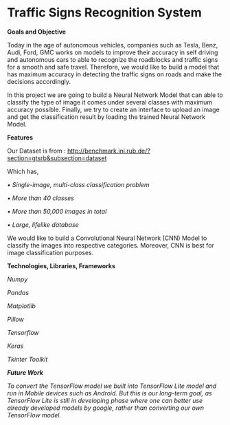 # Traffic Signs Recognition System


**Goals and Objective**

Today in the age of autonomous vehicles, companies such as Tesla, Benz, Audi, Ford, GMC works on models to improve their accuracy in self driving and autonomous cars to able to recognize the roadblocks and traffic signs for a smooth and safe travel. Therefore, we would like to build a model that has maximum accuracy in detecting the traffic signs on roads and make the decisions accordingly.

In this project we are going to build a Neural Network Model that can able to classify the type of image it comes under several classes with maximum accuracy possible. Finally, we try to create an interface to upload an image and get the classification result by loading the trained Neural Network Model.

**Features**

Our Dataset is from : http://benchmark.ini.rub.de/?section=gtsrb&subsection=dataset

Which has, <i>

• Single-image, multi-class classification problem

• More than 40 classes

• More than 50,000 images in total

• Large, lifelike database </i>

We would like to build a Convolutional Neural Network (CNN) Model to classify the images into respective categories. Moreover, CNN is best for image classification purposes.

**Technologies, Libraries, Frameworks**

<i>
Numpy

Pandas

Matplotlib

Pillow

Tensorflow

Keras

Tkinter Toolkit


**Future Work**

To convert the TensorFlow model we built into TensorFlow Lite model and run in Mobile devices such as Android. But this is our long-term goal, as TensorFlow Lite is still in developing phase where one can better use already developed models by google, rather than converting our own TensorFlow model.
